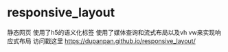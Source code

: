 # responsive_layout
静态网页 
使用了h5的语义化标签
使用了媒体查询和流式布局以及vh vw来实现响应式布局
访问戳这里 https://dupanpan.github.io/responsive_layout/
